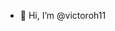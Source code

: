 - 👋 Hi, I’m @victoroh11
<!---
victoroh11/victoroh11 is a ✨ special ✨ repository because its `README.md` (this file) appears on your GitHub profile.
You can click the Preview link to take a look at your changes.
--->
